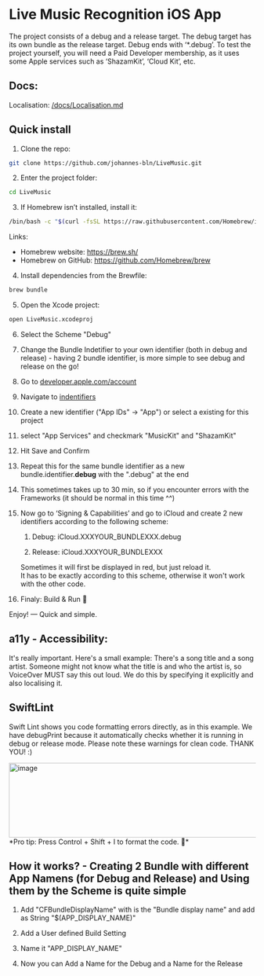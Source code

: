 # Live Music Recognition iOS App

The project consists of a debug and a release target. The debug target has its own bundle as the release target. Debug ends with ‘*.debug’.
To test the project yourself, you will need a Paid Developer membership, as it uses some Apple services such as ‘ShazamKit’, ‘Cloud Kit’, etc.

## Docs:
Localisation: [/docs/Localisation.md](https://github.com/johannes-bln/LiveMusic/blob/main/docs/Localisation.md)


## Quick install

1. Clone the repo:

```zsh
git clone https://github.com/johannes-bln/LiveMusic.git
```

2. Enter the project folder:

```zsh
cd LiveMusic
```

3. If Homebrew isn’t installed, install it:

```zsh
/bin/bash -c "$(curl -fsSL https://raw.githubusercontent.com/Homebrew/install/HEAD/install.sh)"
```

Links:

- Homebrew website: https://brew.sh/
- Homebrew on GitHub: https://github.com/Homebrew/brew

4. Install dependencies from the Brewfile:

```zsh
brew bundle
```

5. Open the Xcode project:

```zsh
open LiveMusic.xcodeproj
```

6. Select the Scheme "Debug"

7. Change the Bundle Indetifier to your own identifier (both in debug and release) - having 2 bundle identifier, is more simple to see debug and release on the go!

8. Go to [developer.apple.com/account ](https://developer.apple.com/account)

8. Navigate to [indentifiers ](https://developer.apple.com/account/resources/identifiers/list) 

9. Create a new identifier ("App IDs" -> "App") or select a existing for this project

10. select "App Services" and checkmark "MusicKit" and "ShazamKit" 

11. Hit Save and Confirm

12. Repeat this for the same bundle identifier as a new bundle.identifier.**debug** with the ".debug" at the end

13. This sometimes takes up to 30 min, so if you encounter errors with the Frameworks (it should be normal in this time ^^)

14. Now go to ‘Signing & Capabilities’ and go to iCloud and create 2 new identifiers according to the following scheme:

    1. Debug:
    iCloud.XXXYOUR_BUNDLEXXX.debug

    2. Release:
    iCloud.XXXYOUR_BUNDLEXXX

    Sometimes it will first be displayed in red, but just reload it.    
    It has to be exactly according to this scheme, otherwise it won't work with the other code.

15. Finaly: Build & Run 🔨

Enjoy! — Quick and simple.

## a11y - Accessibility:
It's really important. Here's a small example:
There's a song title and a song artist. Someone might not know what the title is and who the artist is, so VoiceOver MUST say this out loud. We do this by specifying it explicitly and also localising it.

## SwiftLint
Swift Lint shows you code formatting errors directly, as in this example. We have debugPrint because it automatically checks whether it is running in debug or release mode. Please note these warnings for clean code. THANK YOU! :)

<img width="1881" height="152" alt="image" src="https://github.com/user-attachments/assets/b4b5a57a-870e-41c9-b88e-53562d3d8fa6" />
*Pro tip: Press Control + Shift + I to format the code. 🙂*


## How it works? - Creating 2 Bundle with different App Namens (for Debug and Release) and Using them by the Scheme is quite simple

1. Add "CFBundleDisplayName" with is the "Bundle display name" and add as String "$(APP_DISPLAY_NAME)" 

2. Add a User defined Build Setting 

3. Name it "APP_DISPLAY_NAME"

4. Now you can Add a Name for the Debug and a Name for the Release
